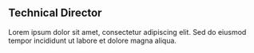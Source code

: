 ## Technical Director

Lorem ipsum dolor sit amet, consectetur adipiscing elit. Sed do eiusmod tempor incididunt ut labore et dolore magna aliqua.

